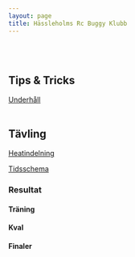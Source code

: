 ```yaml
---
layout: page
title: Hässleholms Rc Buggy Klubb 
---
```

<br/><br/>
## Tips & Tricks

[Underhåll](Underhall.pdf)
<br/><br/>
## Tävling

[Heatindelning](Heatindelning.pdf)

[Tidsschema](Tidschema.pdf)

### Resultat 

#### Träning


#### Kval


#### Finaler



